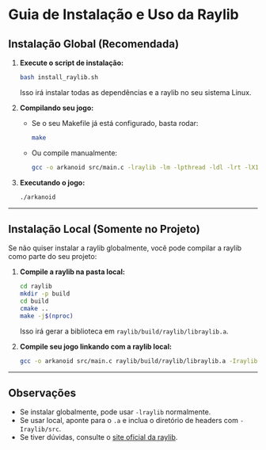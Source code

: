 # Guia de Instalação e Uso da Raylib

## Instalação Global (Recomendada)

1. **Execute o script de instalação:**
   ```sh
   bash install_raylib.sh
   ```
   Isso irá instalar todas as dependências e a raylib no seu sistema Linux.

2. **Compilando seu jogo:**
   - Se o seu Makefile já está configurado, basta rodar:
     ```sh
     make
     ```
   - Ou compile manualmente:
     ```sh
     gcc -o arkanoid src/main.c -lraylib -lm -lpthread -ldl -lrt -lX11
     ```

3. **Executando o jogo:**
   ```sh
   ./arkanoid
   ```

---

## Instalação Local (Somente no Projeto)

Se não quiser instalar a raylib globalmente, você pode compilar a raylib como parte do seu projeto:

1. **Compile a raylib na pasta local:**
   ```sh
   cd raylib
   mkdir -p build
   cd build
   cmake ..
   make -j$(nproc)
   ```
   Isso irá gerar a biblioteca em `raylib/build/raylib/libraylib.a`.

2. **Compile seu jogo linkando com a raylib local:**
   ```sh
   gcc -o arkanoid src/main.c raylib/build/raylib/libraylib.a -Iraylib/src -lm -lpthread -ldl -lrt -lX11
   ```

---

## Observações
- Se instalar globalmente, pode usar `-lraylib` normalmente.
- Se usar local, aponte para o `.a` e inclua o diretório de headers com `-Iraylib/src`.
- Se tiver dúvidas, consulte o [site oficial da raylib](https://www.raylib.com/). 